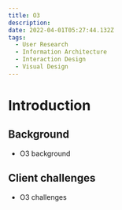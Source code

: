 ```yaml
---
title: O3
description: 
date: 2022-04-01T05:27:44.132Z
tags:
  - User Research
  - Information Architecture
  - Interaction Design
  - Visual Design
---
```


# Introduction

## Background

* O3 background

## Client challenges

* O3 challenges